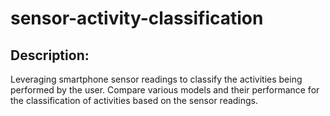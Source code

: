 # sensor-activity-classification

## Description: 

Leveraging smartphone sensor readings to classify the activities being performed by the user. Compare various models and their performance for the classification of activities based on the sensor readings.

